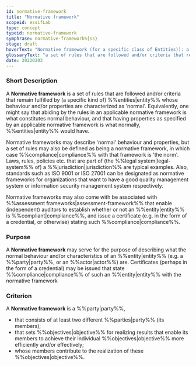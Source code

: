 ```yaml
---
id: normative-framework
title: "Normative framework"
scopeid: essifLab
type: concept
typeid: normative-framework
symphrase: normative-framework%{ss}
stage: draft
hoverText: "Normative framework (for a specific class of Entities)): a set of rules that are followed and/or criteria that remain fulfilled by (a specific kind of) Entities whose behaviour and/or properties are characterized as 'normal'."
glossaryText: "a set of rules that are followed and/or criteria that remain fulfilled by (a specific kind of) %%entities^entity%% whose behaviour and/or properties are characterized as 'normal'."
date: 20220203
---
```


### Short Description
A **Normative framework** is a set of rules that are followed and/or criteria that remain fulfilled by (a specific kind of) %%entities|entity%% whose behaviour and/or properties are characterized as 'normal'. Equivalently, one might say that abiding by the rules in an applicable normative framework is what constitutes normal behaviour, and that having properties as specified by an applicable normative framework is what normally, %%entities|entity%% would have.

Normative frameworks may describe 'normal' behaviour and properties, but a set of rules may also be defined as being a normative framework, in which case %%compliance|compliance%% with that framework is 'the norm'. Laws, rules, policies etc. that are part of (the %%legal system|legal-system%% of) a %%jurisdiction|jurisdiction%% are typical examples. Also, standards such as ISO 9001 or ISO 27001 can be designated as normative frameworks for organizations that want to have a good quality management system or information security management system respectively.

Normative frameworks may also come with be associated with %%assessment frameworks|assessment-framework%% that enable (independent) auditors to establish whether or not an %%entity|entity%% is %%compliant|compliance%%, and issue a certificate (e.g. in the form of a credential, or otherwise) stating such %%compliance|compliance%%.

### Purpose
A **Normative framework** may serve for the purpose of describing what the normal behaviour and/or characteristics of an %%entity|entity%% (e.g. a %%party|party%%, or an %%actor|actor%%) are. Certificates (perhaps in the form of a credential) may be issued that state %%compliance|compliance%% of such an %%entity|entity%% with the normative framework

### Criterion
A **Normative framework** is a %%party|party%%,
- that consists of at least two different %%parties|party%% (its members);
- that sets %%objectives|objective%% for realizing results that enable its members to achieve their individual %%objectives|objective%% more efficiently and/or effectively;
- whose members contribute to the realization of these %%objectives|objective%%.
